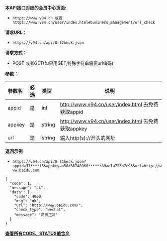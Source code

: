 **本API接口对应的会员中心页面:**
 - `https://www.v94.cn 或者 https://www.v94.cn/user/index.html#business_management/url_check  `
 
**请求URL：** 
- ` https://v94.cn/api/UrlCheck.json `
  
**请求方式：**
- POST 或者GET(如果用GET,特殊字符串需要url编码)

**参数：** 

|参数名|必选|类型|说明|
|:----    |:---|:----- |-----   |
|appid |  是  |    int   |    http://www.v94.cn/user/index.html 去免费获取appid   |
|appkey |  是  |    string   |    http://www.v94.cn/user/index.html 去免费获取appkey   |
|url |  是  |    string   |    输入http(s)://开头的网址   |


**返回示例**
- `https://v94.cn/api/UrlCheck.json?appid=37****15&appkey=a50d38748960******80ae1a725b7c95&url=http://www.baidu.com`

``` 
{
  "code": 1,
  "message": "ok",
  "data": {
    "code": 4000,
    "msg": "ok",
    "url": "http://www.baidu.com/",
    "check_type": "wechat",
    "message": "网页正常"
  }
}

```

**[查看所有CODE、STATUS值含义](https://github.com/wanjunlengfeng/WechatUrlCheckPreventingBlockedApi/blob/master/微信防封杀系统api接口详细说明/CODE代码汇总.md "查看所有CODE、STATUS值含义")**